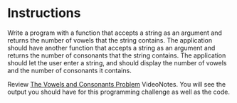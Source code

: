 # Instructions  

Write a program with a function that accepts a string as an argument and returns the number of vowels that the string contains. The application should have another function that accepts a string as an argument and returns the number of consonants that the string contains. The application should let the user enter a string, and should display the number of vowels and the number of consonants it contains.

Review [The Vowels and Consonants Problem](https://mediaplayer.pearsoncmg.com/assets/_video.true/Vowels_and_Consonants_Problem) VideoNotes. You will see the output you should have for this programming challenge as well as the code.